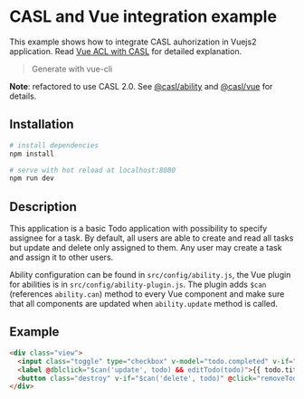 # CASL and Vue integration example

This example shows how to integrate CASL auhorization in Vuejs2 application.
Read [Vue ACL with CASL](https://medium.com/@sergiy.stotskiy/vue-acl-with-casl-781a374b987a) for detailed explanation.

> Generate with vue-cli

**Note**: refactored to use CASL 2.0. See [@casl/ability][casl-ability] and [@casl/vue][casl-vue] for details.

## Installation

``` bash
# install dependencies
npm install

# serve with hot reload at localhost:8080
npm run dev
```

## Description

This application is a basic Todo application with possibility to specify assignee for a task. By default, all users are able to create and read all tasks but update and delete only assigned to them. Any user may create a task and assign it to other users.

Ability configuration can be found in `src/config/ability.js`, the Vue plugin for abilities is in `src/config/ability-plugin.js`. The plugin adds `$can` (references `ability.can`) method to every Vue component and make sure that all components are updated when `ability.update` method is called.

## Example

```html
<div class="view">
  <input class="toggle" type="checkbox" v-model="todo.completed" v-if="$can('update', todo)">
  <label @dblclick="$can('update', todo) && editTodo(todo)">{{ todo.title }}</label>
  <button class="destroy" v-if="$can('delete', todo)" @click="removeTodo(todo)"></button>
</div>
```

[casl-ability]: https://github.com/stalniy/casl/tree/master/packages/casl-ability
[casl-vue]: https://github.com/stalniy/casl/tree/master/packages/casl-vue
